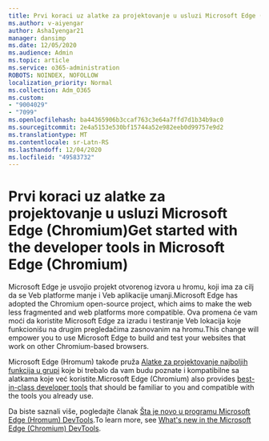 ```yaml
---
title: Prvi koraci uz alatke za projektovanje u usluzi Microsoft Edge (Chromium)
ms.author: v-aiyengar
author: AshaIyengar21
manager: dansimp
ms.date: 12/05/2020
ms.audience: Admin
ms.topic: article
ms.service: o365-administration
ROBOTS: NOINDEX, NOFOLLOW
localization_priority: Normal
ms.collection: Adm_O365
ms.custom:
- "9004029"
- "7099"
ms.openlocfilehash: ba44365906b3ccaf763c3e64a7ffd7d1b34b9ac0
ms.sourcegitcommit: 2e4a5153e530bf15744a52e982eeb0d99757e9d2
ms.translationtype: MT
ms.contentlocale: sr-Latn-RS
ms.lasthandoff: 12/04/2020
ms.locfileid: "49583732"
---
```

# <a name="get-started-with-the-developer-tools-in-microsoft-edge-chromium"></a><span data-ttu-id="21cb9-102">Prvi koraci uz alatke za projektovanje u usluzi Microsoft Edge (Chromium)</span><span class="sxs-lookup"><span data-stu-id="21cb9-102">Get started with the developer tools in Microsoft Edge (Chromium)</span></span>

<span data-ttu-id="21cb9-103">Microsoft Edge je usvojio projekt otvorenog izvora u hromu, koji ima za cilj da se Veb platforme manje i Veb aplikacije umanji.</span><span class="sxs-lookup"><span data-stu-id="21cb9-103">Microsoft Edge has adopted the Chromium open-source project, which aims to make the web less fragmented and web platforms more compatible.</span></span> <span data-ttu-id="21cb9-104">Ova promena će vam moći da koristite Microsoft Edge za izradu i testiranje Veb lokacija koje funkcionišu na drugim pregledačima zasnovanim na hromu.</span><span class="sxs-lookup"><span data-stu-id="21cb9-104">This change will empower you to use Microsoft Edge to build and test your websites that work on other Chromium-based browsers.</span></span>

<span data-ttu-id="21cb9-105">Microsoft Edge (Hromum) takođe pruža [Alatke za projektovanje najboljih funkcija u grupi](https://go.microsoft.com/fwlink/?linkid=2134941) koje bi trebalo da vam budu poznate i kompatibilne sa alatkama koje već koristite.</span><span class="sxs-lookup"><span data-stu-id="21cb9-105">Microsoft Edge (Chromium) also provides [best-in-class developer tools](https://go.microsoft.com/fwlink/?linkid=2134941) that should be familiar to you and compatible with the tools you already use.</span></span>

<span data-ttu-id="21cb9-106">Da biste saznali više, pogledajte članak [Šta je novo u programu Microsoft Edge (Hromum) DevTools](https://go.microsoft.com/fwlink/?linkid=2135020).</span><span class="sxs-lookup"><span data-stu-id="21cb9-106">To learn more, see [What's new in the Microsoft Edge (Chromium) DevTools](https://go.microsoft.com/fwlink/?linkid=2135020).</span></span>